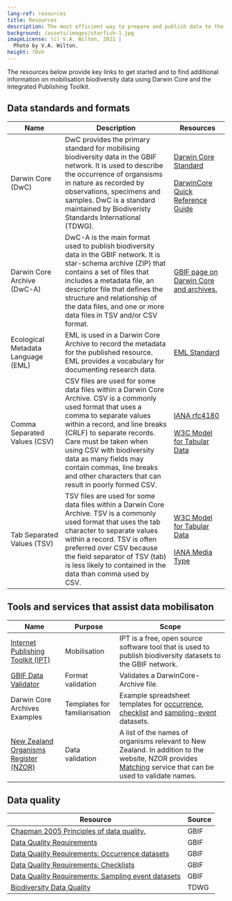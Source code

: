 ```yaml
---
lang-ref: resources
title: Resources
description: The most efficient way to prepare and publish data to the GBIF network is using Darwin Core-based datasets that are published through GBIF's Integrated Publishing Toolkit.  
background: /assets/images/starfish-1.jpg
imageLicense: (c) V.A. Wilton, 2021 |
  Photo by V.A. Wilton.
height: 70vh
---
```


The resources below provide key links to get started and to find additional information on mobilisation biodiversity data using Darwin Core and the Integrated Publishing Toolkit.

## Data standards and formats

<table>
    <thead>
        <tr>
            <th style="width:25%">Name</th>
            <th style="width:50%">Description</th>
            <th style="width:25%">Resources</th>
        </tr>
    </thead>
    <tbody>
        <tr>
            <td>Darwin Core (DwC)</td>
            <td>DwC provides the primary standard for mobilising biodiversity data in the GBIF network. It is used to describe the occurrence of organsisms in nature as recorded by observations, specimens and samples. DwC is a standard maintained by Biodiveristy Standards International (TDWG). </td>
            <td><a href="https://www.tdwg.org/standards/dwc/" target="_blank">Darwin Core Standard</a><br /><br /><a href="https://dwc.tdwg.org/terms/" target="_blank">DarwinCore Quick Reference Guide</a></td>
        </tr>
        <tr>
            <td>Darwin Core Archive (DwC-A)</td>
            <td>DwC-A is the main format used to publish biodiversity data in the GBIF network.  It is star-schema archive (ZIP) that contains a set of files that includes a metadata file, an descriptor file that defines the structure and relationship of the data files, and one or more data files in TSV and/or CSV format.</td>
            <td><a href="https://www.gbif.org/darwin-core" target="_blank">GBIF page on Darwin Core and archives.</a></td>
        </tr>
    <tr>
        <td>Ecological Metadata Language (EML)</td>
        <td>EML is used in a Darwin Core Archive to record the metadata for the published resource. EML provides a vocabulary for documenting research data.</td>
        <td><a href="https://eml.ecoinformatics.org/" target="_blank">EML Standard</a></td>
    </tr>
    <tr>
        <td>Comma Separated Values (CSV)</td>
        <td>CSV files are used for some data files within a Darwin Core Archive.  CSV is a commonly used format that uses a comma to separate values within a record, and line breaks (CRLF) to separate records.  Care must be taken when using CSV with biodiversity data as many fields may contain commas, line breaks and other characters that can result in poorly formed CSV.</td>
        <td>
            <a href="https://www.rfc-editor.org/rfc/rfc4180.html" target="_blank">IANA rfc4180</a>
            <br /><br />
            <a href="https://www.w3.org/TR/tabular-data-model" target="_blank">W3C Model for Tabular Data</a>
        </td>
    </tr>
        <tr>
            <td>Tab Separated Values (TSV)</td>
            <td>TSV files are used for some data files within a Darwin Core Archive. TSV is a commonly used format that uses the tab character to separate values within a record.  TSV is often preferred over CSV because the field separator of TSV (tab) is less likely to contained in the data than comma used by CSV.</td>
            <td>
                <a href="https://www.w3.org/TR/tabular-data-model" target="_blank">W3C Model for Tabular Data</a>
                <br /><br />
                <a href="https://www.iana.org/assignments/media-types/text/tab-separated-values" target="_blank">IANA Media Type</a>
            </td>
        </tr>
    </tbody>
</table>

## Tools and services that assist data mobilisaton

<table>
    <thead>
        <tr>
            <th style="width:25%">Name</th>
            <th style="width:25%">Purpose</th>
            <th style="width:50%">Scope</th>
        </tr>
    </thead>
    <tbody>
    <tr>
        <td><a href="https://www.gbif.org/ipt" target="_blank">Internet Publishing Toolkit (IPT)</a></td>
        <td>Mobilisation</td>
        <td>IPT is a free, open source software tool that is used to publish biodiversity datasets to the GBIF network.</td>
    </tr>
    <tr>
        <td><a href="https://www.gbif.org/tools/data-validator" target="_blank">GBIF Data Validator</a></td>
        <td>Format validation</td>
        <td>Validates a DarwinCore-Archive file.</td>
    </tr>
    <tr>
        <td>Darwin Core Archives Examples</td>
        <td>Templates for familiarisation</td>
        <td>Example spreadsheet templates for <a href="https://ipt.gbif.org/manual/en/ipt/2.5/occurrence-data#templates" target="_blank">occurrence</a>, <a href="https://ipt.gbif.org/manual/en/ipt/2.5/checklist-data#templates" target="_blank">checklist</a> and <a href="https://ipt.gbif.org/manual/en/ipt/2.5/sampling-event-data#templates" target="_blank">sampling-event</a> datasets.</td>
    </tr>
        <tr>
            <td><a href="https://www.nzor.org.nz" target="_blank">New Zealand Organisms Register (NZOR)</a></td>
            <td>Data validation</td>
            <td>A list of the names of organisms relevant to New Zealand. In addition to the website, NZOR provides <a href="https://www.nzor.org.nz/matches" target="_blank">Matching</a> service that can be used to validate names.</td>
        </tr>
    </tbody>
</table>

## Data quality

<table>
    <thead>
        <tr>
            <th>Resource</th>
            <th>Source</th>
        </tr>
    </thead>
    <tbody>
        <tr>
            <td><a href="https://www.gbif.org/document/80509/principles-of-data-quality" target="_blank">Chapman 2005 Principles of data quality.</a></td>
            <td>GBIF</td>
        </tr>
        <tr>
            <td><a href="https://www.gbif.org/data-quality-requirements" target="_blank">Data Quality Requirements</a></td>
            <td>GBIF</td>
        </tr>
        <tr>
            <td><a href="https://www.gbif.org/data-quality-requirements-occurrences" target="_blank">Data Quality Requirements:  Occurrence datasets</a></td>
            <td>GBIF</td>
        </tr>
        <tr>
            <td><a href="https://github.com/gbif/ipt/wiki/checklistData#templates" target="_blank">Data Quality Requirements:  Checklists</a></td>
            <td>GBIF</td>
        </tr>
        <tr>
            <td><a href="https://github.com/gbif/ipt/wiki/samplingEventData#templates" target="_blank">Data Quality Requirements:  Sampling event datasets</a></td>
            <td>GBIF</td>
        </tr>
         <tr>
            <td><a href="https://www.tdwg.org/community/bdq/" target="_blank">Biodiversity Data Quality</a></td>
            <td>TDWG</td>
        </tr>
    </tbody>
</table>

